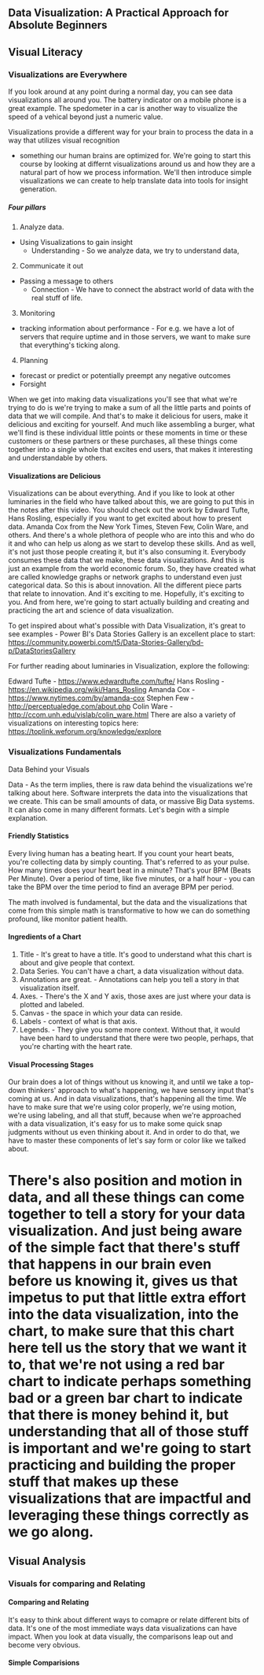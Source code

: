 ## Data Visualization: A Practical Approach for Absolute Beginners
## Visual Literacy
### Visualizations are Everywhere
If you look around at any point during a normal day, you can see data visualizations all around you. 
The battery indicator on a mobile phone is a great example. The spedometer in a car is another way to visualize the 
speed of a vehical beyond just a numeric value.

Visualizations provide a different way for your brain to process the data in a way that utilizes visual recognition 
- something our human brains are optimized for.
We're going to start this course by looking at differnt visualizations around us and 
how they are a natural part of how we process information. We'll then introduce simple visualizations we can create 
to help translate data into tools for insight generation.

##### Four pillars
 1. Analyze data.
  - Using Visualizations to gain insight
    - Understanding - So we analyze data, we try to understand data,
2. Communicate it out
  - Passing a message to others
    - Connection - We have to connect the abstract world of data with the real stuff of life.
3. Monitoring
 - tracking information about performance - For e.g. we have a lot of servers that require uptime and in those servers, we want to make sure that everything's ticking along.
  
4. Planning
  - forecast or predict or potentially preempt any negative outcomes
  - Forsight
  
  
When we get into making data visualizations you'll see that what we're trying to do is we're trying to make a sum of
all the little parts and points of data that we will compile. And that's to make it delicious for users,
make it delicious and exciting for yourself.
And much like assembling a burger, what we'll find is these individual little points or these moments in time or
these customers or these partners or these purchases, all these things come together into a single whole that excites end users,
that makes it interesting and understandable by others.

#### Visualizations are Delicious

Visualizations can be about everything. And if you like to look at other luminaries in the field who have talked about this,
we are going to put this in the notes after this video. You should check out the work by Edward Tufte, Hans Rosling, especially if you
want to get excited about how to present data. Amanda Cox from the New York Times, Steven Few, Colin Ware, and others.
And there's a whole plethora of people who are into this and who do it and who can help us along as we start to develop these skills.
And as well, it's not just those people creating it, but it's also consuming it. Everybody consumes these data
that we make, these data visualizations. And this is just an example from the world economic forum.
So, they have created what are called knowledge graphs or network graphs to understand even just categorical data. So this is about innovation. All the different piece parts that relate to innovation. And it's exciting to me.
Hopefully, it's exciting to you. And from here, we're going to start actually building and creating and practicing the art
and science of data visualization.

To get inspired about what's possible with Data Visualization, it's great to see examples - Power BI's Data Stories Gallery is an excellent place to start: https://community.powerbi.com/t5/Data-Stories-Gallery/bd-p/DataStoriesGallery

For further reading about luminaries in Visualization, explore the following:

Edward Tufte - https://www.edwardtufte.com/tufte/
Hans Rosling - https://en.wikipedia.org/wiki/Hans_Rosling
Amanda Cox - https://www.nytimes.com/by/amanda-cox
Stephen Few - http://perceptualedge.com/about.php
Colin Ware - http://ccom.unh.edu/vislab/colin_ware.html
There are also a variety of visualizations on interesting topics here: https://toplink.weforum.org/knowledge/explore

### Visualizations Fundamentals
Data Behind your Visuals

Data - As the term implies, there is raw data behind the visualizations we're talking about here. Software interprets the data into the visualizations that we create. This can be small amounts of data, or massive Big Data systems. It can also come in many different formats. Let's begin with a simple explanation.

#### Friendly Statistics
Every living human has a beating heart. If you count your heart beats, you're collecting data by simply counting. That's referred to as your pulse. How many times does your heart beat in a minute? That's your BPM (Beats Per Minute). Over a period of time, like five minutes, or a half hour - you can take the BPM over the time period to find an average BPM per period.

The math involved is fundamental, but the data and the visualizations that come from this simple math is transformative to how we can do something profound, like monitor patient health.

#### Ingredients of a Chart

1. Title - It's great to have a title. It's good to understand what this chart is about and give people that context.
2. Data Series. You can't have a chart, a data visualization without data.
3. Annotations are great. - Annotations can help you tell a story in that visualization itself. 
4. Axes. - There's the X and Y axis, those axes are just where your data is plotted and labeled.
5. Canvas - the space in which your data can reside.
6. Labels - context of what is that axis.
7. Legends. - They give you some more context. Without that, it would have been hard to understand that there were two people,
perhaps, that you're charting with the heart rate.

####  Visual Processing Stages

Our brain does a lot of things without us knowing it, and until we take a top-down thinkers' approach to what's happening,
we have sensory input that's coming at us. And in data visualizations, that's happening all the time.
We have to make sure that we're using color properly, we're using motion, we're using labeling, and all that stuff,
because when we're approached with a data visualization, it's easy for us to make some quick snap judgments
without us even thinking about it. And in order to do that, we have to master these components of let's say form or color like we talked about.

There's also position and motion in data, and all these things can come together to tell a story for your data visualization.
And just being aware of the simple fact that there's stuff that happens in our brain even before us knowing it, gives us that impetus to put that little extra effort into the data visualization, into the chart, to make sure that this chart here tell us the story that we want it to, that we're not using a red bar chart to indicate perhaps something bad or a green bar chart to indicate that there is money behind it, but understanding that all of those stuff is important and we're going to start practicing and building the proper stuff that
makes up these visualizations that are impactful and leveraging these things correctly as we go along.
========================================================================================================================================
## Visual Analysis
### Visuals for comparing and Relating
#### Comparing and Relating
It's easy to think about different ways to comapre or relate different bits of data. It's one of the most immediate ways data visualizations can have impact. When you look at data visually, the comparisons leap out and become very obvious.

#### Simple Comparisions




